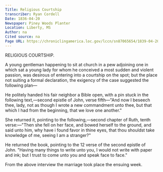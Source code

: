 ```yaml
---
Title: Religious Courtship
transcriber: Ryan Cordell
Date: 1836-04-20
Newspaper: Piney Woods Planter
Location: Liberty, MS
Author: na  
Cited source: na
Page URL: https://chroniclingamerica.loc.gov/lccn/sn87065654/1839-04-20/ed-1/seq-4/
---
```


RELIGIOUS COURTSHIP.

A young gentleman happening to sit at church in a pew adjoining one in which sat a young lady for whom he conceived a most sudden and violent passion, was desirous of entering into a courtship on the spot; but the place not suiting a formal declaration, the exigency of the case suggested the following plan—

He politely handed his fair neighbor a Bible open, with a pin stuck in the following text,—second epistle of John, verse fifth—"And now I beseech thee, lady, not as though I wrote a new commandment unto thee, but that which I had from the beginning, that we love one another." 

She returned it, pointing to the following,—second chapter of Ruth, tenth verse:—"Then she fell on her face, and bowed herself to the ground, and said unto him, why have i found favor in thine eyes, that thou shouldst take knowledge of me, seeing I am a stranger?"

He returned the book, pointing to the 12 verse of the second epistle of John. "Having many things to write unto you, I would not write with paper and ink; but I trust to come unto you and speak face to face."

From the above interview the marriage took place the ensuing week.